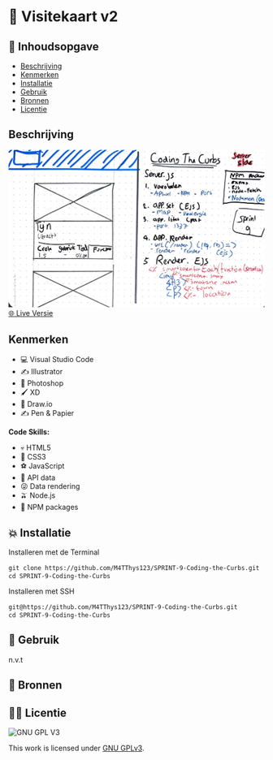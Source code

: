 # 🚀 Visitekaart v2
<!-- Geef je project een titel en schrijf in één zin wat het is -->

## 📙 Inhoudsopgave

  * [Beschrijving](#beschrijving)
  * [Kenmerken](#kenmerken)
  * [Installatie](#installatie)
  * [Gebruik](#gebruik)
  * [Bronnen](#bronnen)
  * [Licentie](#licentie)

## Beschrijving
![Wireflow](https://github.com/M4TThys123/SPRINT-9-Coding-the-Curbs/blob/main/sprint9.JPG)
[🌐 Live Versie](https://m4tthys123.github.io/keep-users-in-control-coding-the-curbs/)


## Kenmerken

- 💻 Visual Studio Code
- ✍️ Illustrator
- 🤳 Photoshop
- 🖌️ XD
- 🐼 Draw.io
- ✍️ Pen & Papier

**Code Skills:**

- 💀 HTML5
- 🧍 CSS3
- ⚽ JavaScript
- 💾 API data
- 😜 Data rendering
- 🫒 Node.js
- 💭 NPM packages

## 💥 Installatie

Installeren met de Terminal

```
git clone https://github.com/M4TThys123/SPRINT-9-Coding-the-Curbs.git
cd SPRINT-9-Coding-the-Curbs
```

Installeren met SSH

```
git@https://github.com/M4TThys123/SPRINT-9-Coding-the-Curbs.git
cd SPRINT-9-Coding-the-Curbs
```

## 🚊 Gebruik

n.v.t

## 🥇 Bronnen

## 🦹‍♂️ Licentie

![GNU GPL V3](https://www.gnu.org/graphics/gplv3-127x51.png)

This work is licensed under [GNU GPLv3](./LICENSE).
